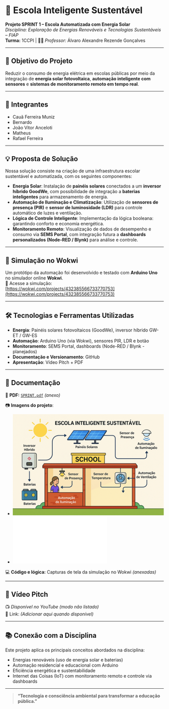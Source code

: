 # 🌱 Escola Inteligente Sustentável  
**Projeto SPRINT 1 – Escola Automatizada com Energia Solar**  
*Disciplina: Exploração de Energias Renováveis e Tecnologias Sustentáveis – FIAP*  
**Turma:** 1CCPI | 👨‍🏫 *Professor:* Álvaro Alexandre Rezende Gonçalves  

---

## 🎯 Objetivo do Projeto  
Reduzir o consumo de energia elétrica em escolas públicas por meio da integração de **energia solar fotovoltaica**, **automação inteligente com sensores** e **sistemas de monitoramento remoto em tempo real**.

---

## 👥 Integrantes  
- Cauã Ferreira Muniz  
- Bernardo  
- João Vitor Anceloti  
- Matheus  
- Rafael Ferreira  

---

## 💡 Proposta de Solução  

Nossa solução consiste na criação de uma infraestrutura escolar sustentável e automatizada, com os seguintes componentes:

- **Energia Solar**: Instalação de **painéis solares** conectados a um **inversor híbrido GoodWe**, com possibilidade de integração a **baterias inteligentes** para armazenamento de energia.  
- **Automação de Iluminação e Climatização**: Utilização de **sensores de presença (PIR)** e **sensor de luminosidade (LDR)** para controle automático de luzes e ventilação.  
- **Lógica de Controle Inteligente**: Implementação da lógica booleana:
garantindo conforto e economia energética.  
- **Monitoramento Remoto**: Visualização de dados de desempenho e consumo via **SEMS Portal**, com integração futura a **dashboards personalizados (Node-RED / Blynk)** para análise e controle.  

---

## 🔁 Simulação no Wokwi  

Um protótipo da automação foi desenvolvido e testado com **Arduino Uno** no simulador online **Wokwi**.  
🔗 Acesse a simulação:  
[https://wokwi.com/projects/432385566733770753](https://wokwi.com/projects/432385566733770753)

---

## 🛠️ Tecnologias e Ferramentas Utilizadas  
- **Energia**: Painéis solares fotovoltaicos (GoodWe), inversor híbrido GW-ET / GW-ES  
- **Automação**: Arduino Uno (via Wokwi), sensores PIR, LDR e botão  
- **Monitoramento**: SEMS Portal, dashboards (Node-RED / Blynk - planejados)  
- **Documentação e Versionamento**: GitHub  
- **Apresentação**: Vídeo Pitch + PDF  

---

## 📝 Documentação  

📄 **PDF:** [`SPRINT.pdf`](./SPRINT.pdf) *(anexo)*  

📷 **Imagens do projeto**:  
- ![Diagrama da Escola Automatizada](./sprint_foto.png)  
- ![Slide de Apresentação](./slide_energias_renovaveis.pdf)  

💻 **Código e lógica:** Capturas de tela da simulação no Wokwi *(anexadas)*  

---

## 🎥 Vídeo Pitch  
📺 *Disponível no YouTube (modo não listado)*  
🔗 Link: *(Adicionar aqui quando disponível)*

---

## 📚 Conexão com a Disciplina  

Este projeto aplica os principais conceitos abordados na disciplina:  
- Energias renováveis (uso de energia solar e baterias)  
- Automação residencial e educacional com Arduino  
- Eficiência energética e sustentabilidade  
- Internet das Coisas (IoT) com monitoramento remoto e controle via dashboards  

---

> **“Tecnologia e consciência ambiental para transformar a educação pública.”**
